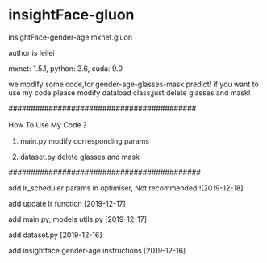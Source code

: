 # insightFace-gluon
insightFace-gender-age mxnet.gluon  

author is leilei

mxnet: 1.5.1, python: 3.6, cuda: 9.0  

we modify some code,for gender-age-glasses-mask predict! if you want to use my code,please modify dataload class,just delete glasses and mask!  

##########################################  

How To Use My Code？ 

1. main.py modify corresponding params  

2. dataset.py delete glasses and mask  

###########################################  

add lr_scheduler params in optimiser, Not recommended!![2019-12-18]

add update lr function [2019-12-17]

add main.py, models utils.py [2019-12-17]

add dataset.py [2019-12-16]

add insightface gender-age instructions [2019-12-16]
